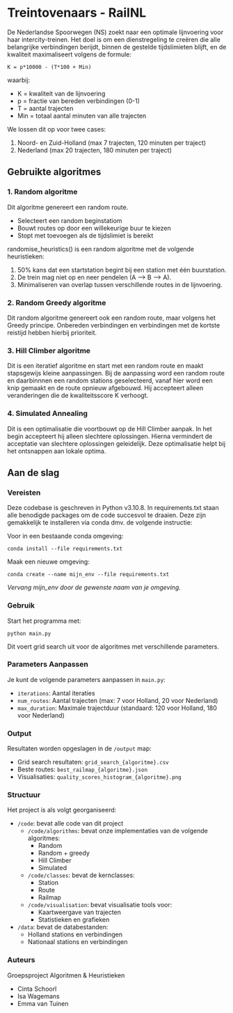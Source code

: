 # Treintovenaars - RailNL

De Nederlandse Spoorwegen (NS) zoekt naar een optimale lijnvoering voor haar intercity-treinen. Het doel is om een dienstregeling te creëren die alle belangrijke verbindingen berijdt, binnen de gestelde tijdslimieten blijft, en de kwaliteit maximaliseert volgens de formule:

    K = p*10000 - (T*100 + Min)

waarbij:
- K = kwaliteit van de lijnvoering
- p = fractie van bereden verbindingen (0-1)
- T = aantal trajecten
- Min = totaal aantal minuten van alle trajecten

We lossen dit op voor twee cases:
1. Noord- en Zuid-Holland (max 7 trajecten, 120 minuten per traject)
2. Nederland (max 20 trajecten, 180 minuten per traject)
   
## Gebruikte algoritmes

### 1. Random algoritme
Dit algoritme genereert een random route.
- Selecteert een random beginstatiom
- Bouwt routes op door een willekeurige buur te kiezen
- Stopt met toevoegen als de tijdslimiet is bereikt

randomise_heuristics() is een random algoritme met de volgende heuristieken:
1. 50% kans dat een startstation begint bij een station met één buurstation.
2. De trein mag niet op en neer pendelen (A --> B --> A).
3. Minimaliseren van overlap tussen verschillende routes in de lijnvoering.

### 2. Random Greedy algoritme
Dit random algoritme genereert ook een random route, maar volgens het Greedy principe. Onbereden verbindingen en verbindingen met de kortste reistijd hebben hierbij prioriteit. 

### 3. Hill Climber algoritme
Dit is een iteratief algoritme en start met een random route en maakt stapsgewijs kleine aanpassingen. Bij de aanpassing word een random route en daarbinnnen een random stations geselecteerd, vanaf hier word een knip gemaakt en de route opnieuw afgebouwd. Hij accepteert alleen veranderingen die de kwaliteitsscore K verhoogt. 

### 4. Simulated Annealing
Dit is een optimalisatie die voortbouwt op de Hill Climber aanpak. In het begin accepteert hij alleen slechtere oplossingen. Hierna vermindert de acceptatie van slechtere oplossingen geleidelijk. Deze optimalisatie helpt bij het ontsnappen aan lokale optima.
  
## Aan de slag
### Vereisten
Deze codebase is geschreven in Python v3.10.8. In requirements.txt staan alle benodigde packages om de code succesvol te draaien. Deze zijn gemakkelijk te installeren via conda dmv. de volgende instructie:

Voor in een bestaande conda omgeving:

    conda install --file requirements.txt

Maak een nieuwe omgeving:
    
    conda create --name mijn_env --file requirements.txt

*Vervang mijn_env door de gewenste naam van je omgeving.*

### Gebruik
Start het programma met:

    python main.py

Dit voert grid search uit voor de algoritmes met verschillende parameters.

### Parameters Aanpassen
Je kunt de volgende parameters aanpassen in `main.py`:
- `iterations`: Aantal iteraties 
- `num_routes`: Aantal trajecten (max: 7 voor Holland, 20 voor Nederland)
- `max_duration`: Maximale trajectduur (standaard: 120 voor Holland, 180 voor Nederland)

### Output
Resultaten worden opgeslagen in de `/output` map:
- Grid search resultaten: `grid_search_{algoritme}.csv`
- Beste routes: `best_railmap_{algoritme}.json`
- Visualisaties: `quality_scores_histogram_{algoritme}.png`

### Structuur
Het project is als volgt georganiseerd:

- `/code`: bevat alle code van dit project
  - `/code/algorithms`: bevat onze implementaties van de volgende algoritmes:
    - Random
    - Random + greedy
    - Hill Climber
    - Simulated
  - `/code/classes`: bevat de kernclasses:
    - Station
    - Route
    - Railmap
  - `/code/visualisation`: bevat visualisatie tools voor:
    - Kaartweergave van trajecten
    - Statistieken en grafieken
- `/data`: bevat de databestanden:
  - Holland stations en verbindingen
  - Nationaal stations en verbindingen

### Auteurs
Groepsproject Algoritmen &amp; Heuristieken
- Cinta Schoorl
- Isa Wagemans
- Emma van Tuinen
